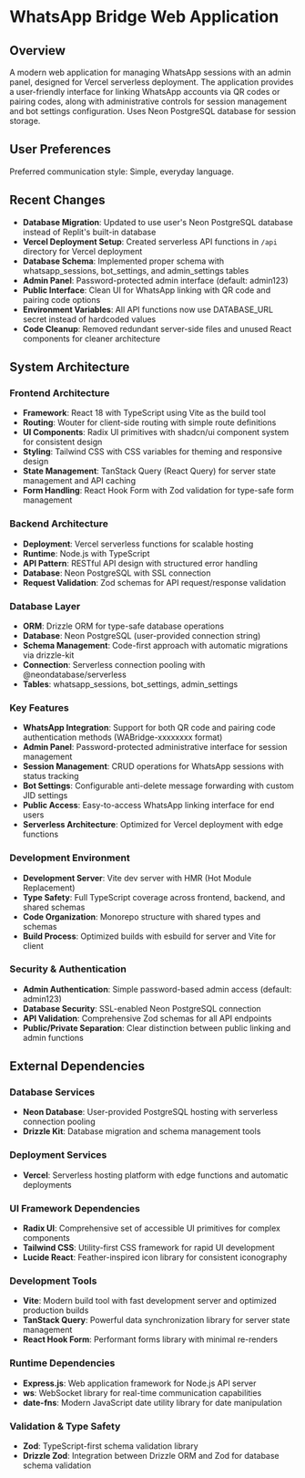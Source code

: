 # WhatsApp Bridge Web Application

## Overview

A modern web application for managing WhatsApp sessions with an admin panel, designed for Vercel serverless deployment. The application provides a user-friendly interface for linking WhatsApp accounts via QR codes or pairing codes, along with administrative controls for session management and bot settings configuration. Uses Neon PostgreSQL database for session storage.

## User Preferences

Preferred communication style: Simple, everyday language.

## Recent Changes

- **Database Migration**: Updated to use user's Neon PostgreSQL database instead of Replit's built-in database
- **Vercel Deployment Setup**: Created serverless API functions in `/api` directory for Vercel deployment
- **Database Schema**: Implemented proper schema with whatsapp_sessions, bot_settings, and admin_settings tables
- **Admin Panel**: Password-protected admin interface (default: admin123)
- **Public Interface**: Clean UI for WhatsApp linking with QR code and pairing code options
- **Environment Variables**: All API functions now use DATABASE_URL secret instead of hardcoded values
- **Code Cleanup**: Removed redundant server-side files and unused React components for cleaner architecture

## System Architecture

### Frontend Architecture
- **Framework**: React 18 with TypeScript using Vite as the build tool
- **Routing**: Wouter for client-side routing with simple route definitions
- **UI Components**: Radix UI primitives with shadcn/ui component system for consistent design
- **Styling**: Tailwind CSS with CSS variables for theming and responsive design
- **State Management**: TanStack Query (React Query) for server state management and API caching
- **Form Handling**: React Hook Form with Zod validation for type-safe form management

### Backend Architecture
- **Deployment**: Vercel serverless functions for scalable hosting
- **Runtime**: Node.js with TypeScript
- **API Pattern**: RESTful API design with structured error handling
- **Database**: Neon PostgreSQL with SSL connection
- **Request Validation**: Zod schemas for API request/response validation

### Database Layer
- **ORM**: Drizzle ORM for type-safe database operations
- **Database**: Neon PostgreSQL (user-provided connection string)
- **Schema Management**: Code-first approach with automatic migrations via drizzle-kit
- **Connection**: Serverless connection pooling with @neondatabase/serverless
- **Tables**: whatsapp_sessions, bot_settings, admin_settings

### Key Features
- **WhatsApp Integration**: Support for both QR code and pairing code authentication methods (WABridge-xxxxxxxx format)
- **Admin Panel**: Password-protected administrative interface for session management
- **Session Management**: CRUD operations for WhatsApp sessions with status tracking
- **Bot Settings**: Configurable anti-delete message forwarding with custom JID settings
- **Public Access**: Easy-to-access WhatsApp linking interface for end users
- **Serverless Architecture**: Optimized for Vercel deployment with edge functions

### Development Environment
- **Development Server**: Vite dev server with HMR (Hot Module Replacement)
- **Type Safety**: Full TypeScript coverage across frontend, backend, and shared schemas
- **Code Organization**: Monorepo structure with shared types and schemas
- **Build Process**: Optimized builds with esbuild for server and Vite for client

### Security & Authentication
- **Admin Authentication**: Simple password-based admin access (default: admin123)
- **Database Security**: SSL-enabled Neon PostgreSQL connection
- **API Validation**: Comprehensive Zod schemas for all API endpoints
- **Public/Private Separation**: Clear distinction between public linking and admin functions

## External Dependencies

### Database Services
- **Neon Database**: User-provided PostgreSQL hosting with serverless connection pooling
- **Drizzle Kit**: Database migration and schema management tools

### Deployment Services
- **Vercel**: Serverless hosting platform with edge functions and automatic deployments

### UI Framework Dependencies
- **Radix UI**: Comprehensive set of accessible UI primitives for complex components
- **Tailwind CSS**: Utility-first CSS framework for rapid UI development
- **Lucide React**: Feather-inspired icon library for consistent iconography

### Development Tools
- **Vite**: Modern build tool with fast development server and optimized production builds
- **TanStack Query**: Powerful data synchronization library for server state management
- **React Hook Form**: Performant forms library with minimal re-renders

### Runtime Dependencies
- **Express.js**: Web application framework for Node.js API server
- **ws**: WebSocket library for real-time communication capabilities
- **date-fns**: Modern JavaScript date utility library for date manipulation

### Validation & Type Safety
- **Zod**: TypeScript-first schema validation library
- **Drizzle Zod**: Integration between Drizzle ORM and Zod for database schema validation